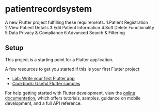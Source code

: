 # patientrecordsystem

A new Flutter project fulfilling these requirements.
    1.Patient Registration
    2.View Patient Details
    3.Edit Patient Information
    4.Soft Delete Functionality
    5.Data Privacy & Compliance
    6.Advanced Search & Filtering

## Setup

This project is a starting point for a Flutter application.

A few resources to get you started if this is your first Flutter project:

- [Lab: Write your first Flutter app](https://docs.flutter.dev/get-started/codelab)
- [Cookbook: Useful Flutter samples](https://docs.flutter.dev/cookbook)

For help getting started with Flutter development, view the
[online documentation](https://docs.flutter.dev/), which offers tutorials,
samples, guidance on mobile development, and a full API reference.
